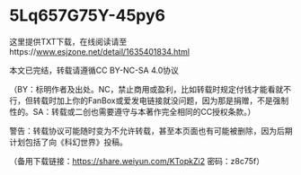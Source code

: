 # 5Lq657G75Y-45py6

这里提供TXT下载，在线阅读请至https://www.esjzone.net/detail/1635401834.html

本文已完结，转载请遵循CC BY-NC-SA 4.0协议

（BY：标明作者及出处。NC，禁止商用或盈利，比如转载时规定付钱才能看就不行，但转载时加上你的FanBox或爱发电链接就没问题，因为那是捐赠，不是强制性的。SA：转载或二创也需要遵守与本著作完全相同的CC授权条款。）

警告：转载协议可能随时变为不允许转载，甚至本页面也有可能被删除，因为后期计划包括了向《科幻世界》投稿。

（备用下载链接：https://share.weiyun.com/KTopkZi2  密码：z8c75f）
